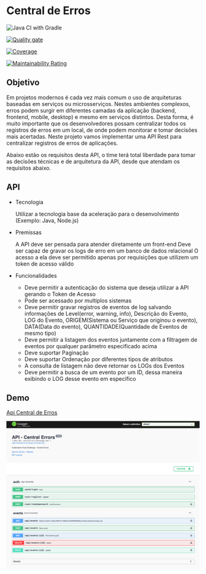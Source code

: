 # Central de Erros

![Java CI with Gradle](https://github.com/acelera-codenation/erros-center/workflows/Java%20CI%20with%20Gradle/badge.svg)

[![Quality gate](https://sonarcloud.io/api/project_badges/quality_gate?project=acelera-codenation_erros-center&branch=master)](https://sonarcloud.io/dashboard?id=acelera-codenation_erros-center)

[![Coverage](https://sonarcloud.io/api/project_badges/measure?project=acelera-codenation_erros-center&metric=coverage)](https://sonarcloud.io/dashboard?id=acelera-codenation_erros-center)

[![Maintainability Rating](https://sonarcloud.io/api/project_badges/measure?project=acelera-codenation_erros-center&metric=sqale_rating)](https://sonarcloud.io/dashboard?id=acelera-codenation_erros-center)

## Objetivo

Em projetos modernos é cada vez mais comum o uso de arquiteturas baseadas em serviços ou microsserviços. Nestes ambientes complexos, erros podem surgir em diferentes camadas da aplicação (backend, frontend, mobile, desktop) e mesmo em serviços distintos. Desta forma, é muito importante que os desenvolvedores possam centralizar todos os registros de erros em um local, de onde podem monitorar e tomar decisões mais acertadas. Neste projeto vamos implementar uma API Rest para centralizar registros de erros de aplicações.

Abaixo estão os requisitos desta API, o time terá total liberdade para tomar as decisões técnicas e de arquitetura da API, desde que atendam os requisitos abaixo.

## API

- Tecnologia
    
    Utilizar a tecnologia base da aceleração para o desenvolvimento (Exemplo: Java, Node.js)
- Premissas
    
    A API deve ser pensada para atender diretamente um front-end
    Deve ser capaz de gravar os logs de erro em um banco de dados relacional
    O acesso a ela deve ser permitido apenas por requisições que utilizem um token de acesso válido

- Funcionalidades
    
    - Deve permitir a autenticação do sistema que deseja utilizar a API gerando o Token de Acesso
    - Pode ser acessado por multiplos sistemas
    - Deve permitir gravar registros de eventos de log salvando informações de Level(error, warning, info), Descrição do Evento, LOG do Evento, ORIGEM(Sistema ou Serviço que originou o evento), DATA(Data do evento), QUANTIDADE(Quantidade de Eventos de mesmo tipo)
    - Deve permitir a listagem dos eventos juntamente com a filtragem de eventos por qualquer parâmetro especificado acima
    - Deve suportar Paginação
    - Deve suportar Ordenação por diferentes tipos de atributos
    - A consulta de listagem não deve retornar os LOGs dos Eventos
    - Deve permitir a busca de um evento por um ID, dessa maneira exibindo o LOG desse evento em específico
    
    
## Demo

[Api Central de Erros](https://centralerrors.herokuapp.com)

![Alt Text](./docs/demo.png)